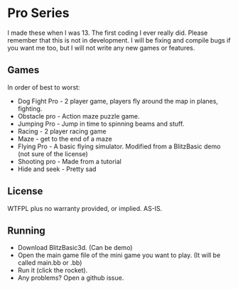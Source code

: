 Pro Series
==========

I made these when I was 13. The first coding I ever really did.
Please remember that this is not in development.
I will be fixing and compile bugs if you want me too, but I will not write any new games or features.

Games
-----

In order of best to worst:

* Dog Fight Pro - 2 player game, players fly around the map in planes, fighting.
* Obstacle pro - Action maze puzzle game.
* Jumping Pro - Jump in time to spinning beams and stuff.
* Racing - 2 player racing game
* Maze - get to the end of a maze
* Flying Pro - A basic flying simulator. Modified from a BlitzBasic demo (not sure of the license)
* Shooting pro - Made from a tutorial
* Hide and seek - Pretty sad

License
-------

WTFPL
plus no warranty provided, or implied. AS-IS.

Running
-------

* Download BlitzBasic3d. (Can be demo)
* Open the main game file of the mini game you want to play. (It will be called main.bb or <name>.bb)
* Run it (click the rocket).
* Any problems? Open a github issue.